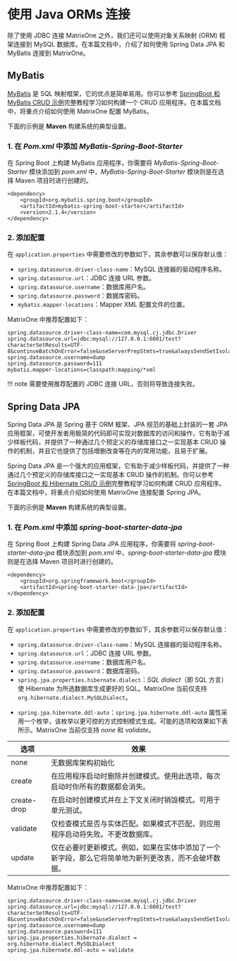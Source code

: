 # 使用 Java ORMs 连接

除了使用 JDBC 连接 MatrixOne 之外，我们还可以使用对象关系映射 (ORM) 框架连接到 MySQL 数据库。在本篇文档中，介绍了如何使用 Spring Data JPA 和 MyBatis 连接到 MatrixOne。

## MyBatis

[MyBatis](https://github.com/mybatis/mybatis-3) 是 SQL 映射框架，它的优点是简单易用。你可以参考 [SpringBoot 和 MyBatis CRUD 示例](../../../Tutorial/springboot-mybatis-crud-demo.md)完整教程学习如何构建一个 CRUD 应用程序。在本篇文档中，将重点介绍如何使用 MatrixOne 配置 MyBatis。

下面的示例是 **Maven** 构建系统的典型设置。

### 1. 在 *Pom.xml* 中添加 *MyBatis-Spring-Boot-Starter*

在 Spring Boot 上构建 MyBatis 应用程序，你需要将 *MyBatis-Spring-Boot-Starter* 模块添加到 *pom.xml* 中，*MyBatis-Spring-Boot-Starter* 模块则是在选择 Maven 项目时进行创建的。

```
<dependency>
    <groupId>org.mybatis.spring.boot</groupId>
    <artifactId>mybatis-spring-boot-starter</artifactId>
    <version>2.1.4</version>
</dependency>
```

### 2. 添加配置

在 `application.properties` 中需要修改的参数如下，其余参数可以保存默认值：

- `spring.datasource.driver-class-name`：MySQL 连接器的驱动程序名称。
- `spring.datasource.url`：JDBC 连接 URL 参数。
- `spring.datasource.username`：数据库用户名。
- `spring.datasource.password`：数据库密码。
- `mybatis.mapper-locations`：Mapper XML 配置文件的位置。

MatrixOne 中推荐配置如下：

```
spring.datasource.driver-class-name=com.mysql.cj.jdbc.Driver
spring.datasource.url=jdbc:mysql://127.0.0.1:6001/test?characterSetResults=UTF-8&continueBatchOnError=false&useServerPrepStmts=true&alwaysSendSetIsolation=false&useLocalSessionState=true&zeroDateTimeBehavior=CONVERT_TO_NULL&failoverReadOnly=false&serverTimezone=Asia/Shanghai&socketTimeout=30000
spring.datasource.username=dump
spring.datasource.password=111
mybatis.mapper-locations=classpath:mapping/*xml
```

!!! note
    需要使用推荐配置的 JDBC 连接 URL，否则将导致连接失败。

## Spring Data JPA

Spring Data JPA 是 Spring 基于 ORM 框架、JPA 规范的基础上封装的一套 JPA 应用框架，可使开发者用极简的代码即可实现对数据库的访问和操作，它有助于减少样板代码，并提供了一种通过几个预定义的存储库接口之一实现基本 CRUD 操作的机制，并且它也提供了包括增删改查等在内的常用功能，且易于扩展。

Spring Data JPA 是一个强大的应用框架，它有助于减少样板代码，并提供了一种通过几个预定义的存储库接口之一实现基本 CRUD 操作的机制。你可以参考 [SpringBoot 和 Hibernate CRUD 示例](../../../Tutorial/springboot-hibernate-crud-demo.md)完整教程学习如何构建 CRUD 应用程序。在本篇文档中，将重点介绍如何使用 MatrixOne 连接配置 Spring JPA。

下面的示例是 **Maven** 构建系统的典型设置。

### 1. 在 *Pom.xml* 中添加 *spring-boot-starter-data-jpa*

在 Spring Boot 上构建 Spring Data JPA 应用程序，你需要将 *spring-boot-starter-data-jpa* 模块添加到 *pom.xml* 中，*spring-boot-starter-data-jpa* 模块则是在选择 Maven 项目时进行创建的。

```
<dependency>
    <groupId>org.springframework.boot</groupId>
    <artifactId>spring-boot-starter-data-jpa</artifactId>
</dependency>
```

### 2. 添加配置

在 `application.properties` 中需要修改的参数如下，其余参数可以保存默认值：

- `spring.datasource.driver-class-name`：MySQL 连接器的驱动程序名称。
- `spring.datasource.url`：JDBC 连接 URL 参数。
- `spring.datasource.username`：数据库用户名。
- `spring.datasource.password`：数据库密码。
- `spring.jpa.properties.hibernate.dialect`：*SQL dialect*（即 SQL 方言）使 Hibernate 为所选数据库生成更好的 SQL。MatrixOne 当前仅支持 `org.hibernate.dialect.MySQLDialect`。

* `spring.jpa.hibernate.ddl-auto`：`spring.jpa.hibernate.ddl-auto` 属性采用一个枚举，该枚举以更可控的方式控制模式生成。可能的选项和效果如下表所示。MatrixOne 当前仅支持 *none* 和 *validate*。

| 选项      | 效果                                                       |
| ----------- | ------------------------------------------------------------ |
| none        | 无数据库架构初始化                            |
| create      | 在应用程序启动时删除并创建模式。使用此选项，每次启动时你所有的数据都会消失。 |
| create-drop | 在启动时创建模式并在上下文关闭时销毁模式。可用于单元测试。 |
| validate    | 仅检查模式是否与实体匹配。如果模式不匹配，则应用程序启动将失败。不更改数据库。 |
| update      | 仅在必要时更新模式。例如，如果在实体中添加了一个新字段，那么它将简单地为新列更改表，而不会破坏数据。 |

MatrixOne 中推荐配置如下：

```
spring.datasource.driver-class-name=com.mysql.cj.jdbc.Driver
spring.datasource.url=jdbc:mysql://127.0.0.1:6001/test?characterSetResults=UTF-8&continueBatchOnError=false&useServerPrepStmts=true&alwaysSendSetIsolation=false&useLocalSessionState=true&zeroDateTimeBehavior=CONVERT_TO_NULL&failoverReadOnly=false&serverTimezone=Asia/Shanghai&socketTimeout=30000
spring.datasource.username=dump
spring.datasource.password=111
spring.jpa.properties.hibernate.dialect = org.hibernate.dialect.MySQLDialect
spring.jpa.hibernate.ddl-auto = validate
```
